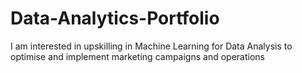 # Data-Analytics-Portfolio
I am interested in upskilling in Machine Learning for Data Analysis to optimise and implement marketing campaigns and operations
